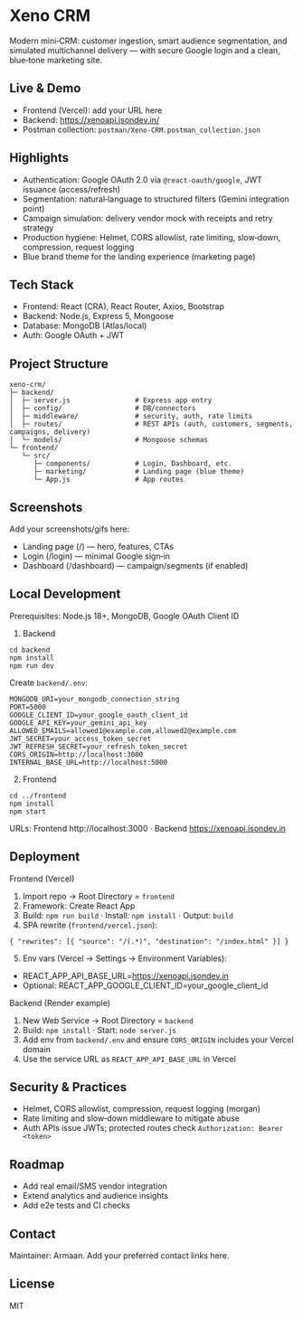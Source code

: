 # Xeno CRM
Modern mini‑CRM: customer ingestion, smart audience segmentation, and simulated multichannel delivery — with secure Google login and a clean, blue‑tone marketing site.

## Live & Demo
- Frontend (Vercel): add your URL here
- Backend: https://xenoapi.jsondev.in/
- Postman collection: `postman/Xeno-CRM.postman_collection.json`

## Highlights
- Authentication: Google OAuth 2.0 via `@react-oauth/google`, JWT issuance (access/refresh)
- Segmentation: natural‑language to structured filters (Gemini integration point)
- Campaign simulation: delivery vendor mock with receipts and retry strategy
- Production hygiene: Helmet, CORS allowlist, rate limiting, slow‑down, compression, request logging
- Blue brand theme for the landing experience (marketing page)

## Tech Stack
- Frontend: React (CRA), React Router, Axios, Bootstrap
- Backend: Node.js, Express 5, Mongoose
- Database: MongoDB (Atlas/local)
- Auth: Google OAuth + JWT

## Project Structure
```
xeno-crm/
├─ backend/
│  ├─ server.js                # Express app entry
│  ├─ config/                  # DB/connectors
│  ├─ middleware/              # security, auth, rate limits
│  ├─ routes/                  # REST APIs (auth, customers, segments, campaigns, delivery)
│  └─ models/                  # Mongoose schemas
└─ frontend/
   └─ src/
      ├─ components/           # Login, Dashboard, etc.
      ├─ marketing/            # Landing page (blue theme)
      └─ App.js                # App routes
```

## Screenshots
Add your screenshots/gifs here:
- Landing page (/) — hero, features, CTAs
- Login (/login) — minimal Google sign‑in
- Dashboard (/dashboard) — campaign/segments (if enabled)

## Local Development
Prerequisites: Node.js 18+, MongoDB, Google OAuth Client ID

1) Backend
```
cd backend
npm install
npm run dev
```
Create `backend/.env`:
```
MONGODB_URI=your_mongodb_connection_string
PORT=5000
GOOGLE_CLIENT_ID=your_google_oauth_client_id
GOOGLE_API_KEY=your_gemini_api_key
ALLOWED_EMAILS=allowed1@example.com,allowed2@example.com
JWT_SECRET=your_access_token_secret
JWT_REFRESH_SECRET=your_refresh_token_secret
CORS_ORIGIN=http://localhost:3000
INTERNAL_BASE_URL=http://localhost:5000
```

2) Frontend
```
cd ../frontend
npm install
npm start
```
URLs: Frontend http://localhost:3000 · Backend https://xenoapi.jsondev.in

## Deployment
Frontend (Vercel)
1) Import repo → Root Directory = `frontend`
2) Framework: Create React App
3) Build: `npm run build` · Install: `npm install` · Output: `build`
4) SPA rewrite (`frontend/vercel.json`):
```
{ "rewrites": [{ "source": "/(.*)", "destination": "/index.html" }] }
```
5) Env vars (Vercel → Settings → Environment Variables):
- REACT_APP_API_BASE_URL=https://xenoapi.jsondev.in
- Optional: REACT_APP_GOOGLE_CLIENT_ID=your_google_client_id

Backend (Render example)
1) New Web Service → Root Directory = `backend`
2) Build: `npm install` · Start: `node server.js`
3) Add env from `backend/.env` and ensure `CORS_ORIGIN` includes your Vercel domain
4) Use the service URL as `REACT_APP_API_BASE_URL` in Vercel

## Security & Practices
- Helmet, CORS allowlist, compression, request logging (morgan)
- Rate limiting and slow‑down middleware to mitigate abuse
- Auth APIs issue JWTs; protected routes check `Authorization: Bearer <token>`

## Roadmap
- Add real email/SMS vendor integration
- Extend analytics and audience insights
- Add e2e tests and CI checks

## Contact
Maintainer: Armaan. Add your preferred contact links here.

## License
MIT
